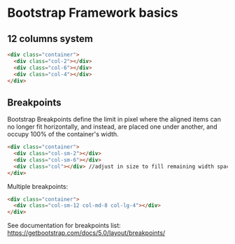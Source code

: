 # Bootstrap Framework basics

## 12 columns system
```html
<div class="container">
  <div class="col-2"></div>
  <div class="col-6"></div>
  <div class="col-4"></div>
</div>
```

## Breakpoints
Bootstrap Breakpoints define the limit in pixel where the aligned items can no longer fit horizontally, and instead, are placed one under another, and occupy 100% of the container's width.
```html
<div class="container">
  <div class="col-sm-2"></div>
  <div class="col-sm-6"></div>
  <div class="col"></div> //adjust in size to fill remaining width space.
</div>
```
Multiple breakpoints:
```html
<div class="container">
  <div class="col-sm-12 col-md-8 col-lg-4"></div>
</div>
```
See documentation for breakpoints list: https://getbootstrap.com/docs/5.0/layout/breakpoints/
